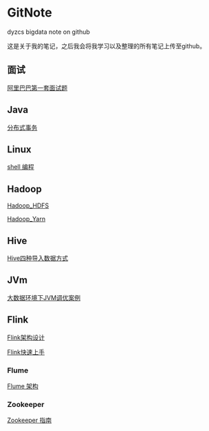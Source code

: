 # GitNote
 dyzcs bigdata note on github

这是关于我的笔记，之后我会将我学习以及整理的所有笔记上传至github。

## 面试

[阿里巴巴第一套面试题](00_Interview/ali_01.md)

## Java

[分布式事务](01_Java/01_DistributedTransaction.md)

## Linux

[shell 编程](Linux/shell脚本.md)

## Hadoop

[Hadoop_HDFS](02_Hadoop/01_HDFS.md)

[Hadoop_Yarn](02_Hadoop/02_Yarn.md)

## Hive

[Hive四种导入数据方式](06_Hive/01_Hive几种数据导入方式.md)

## JVm

[大数据环境下JVM调优案例](05_JVM/01_JVM.md)

## Flink

[Flink架构设计](08_Flink/01.md)

[Flink快速上手](08_Flink/02.md)

### Flume

[Flume 架构](Flume/flume.md)

### Zookeeper

[Zookeeper 指南](zk/zk01.md)
